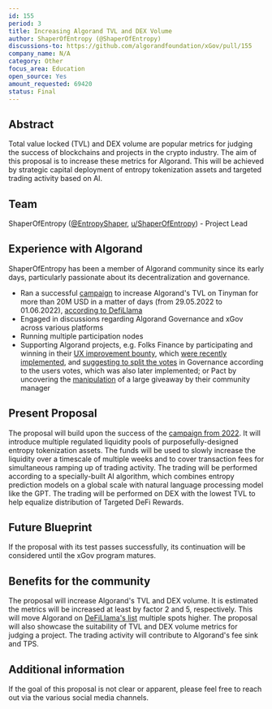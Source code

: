 ```yaml
---
id: 155
period: 3
title: Increasing Algorand TVL and DEX Volume
author: ShaperOfEntropy (@ShaperOfEntropy)
discussions-to: https://github.com/algorandfoundation/xGov/pull/155
company_name: N/A
category: Other
focus_area: Education
open_source: Yes
amount_requested: 69420
status: Final
---
```


## Abstract
Total value locked (TVL) and DEX volume are popular metrics for judging the success of blockchains and projects in the crypto industry. The aim of this proposal is to increase these metrics for Algorand. This will be achieved by strategic capital deployment of entropy tokenization assets and targeted trading activity based on AI.

## Team
ShaperOfEntropy (<a href="https://twitter.com/EntropyShaper" target="_blank">@EntropyShaper</a>, <a href="https://www.reddit.com/user/ShaperOfEntropy" target="_blank">u/ShaperOfEntropy</a>) - Project Lead

## Experience with Algorand
ShaperOfEntropy has been a member of Algorand community since its early days, particularly passionate about its decentralization and governance.

- Ran a successful <a href="https://twitter.com/EntropyShaper/status/1531174016815357952" target="_blank">campaign</a> to increase Algorand's TVL on Tinyman for more than 20M USD in a matter of days (from 29.05.2022 to 01.06.2022), <a href="https://defillama.com/protocol/tinyman" target="_blank">according to DefiLlama</a>
- Engaged in discussions regarding Algorand Governance and xGov across various platforms
- Running multiple participation nodes
- Supporting Algorand projects, e.g. Folks Finance by participating and winning in their <a href="https://github.com/ShaperOfEntropy/improving-UI-UX-on-Folks-Finance" target="_blank">UX improvement bounty</a>, which <a href="https://twitter.com/FolksFinance/status/1737489376446206176" target="_blank">were recently implemented</a>, and <a href="https://discord.com/channels/852212243596050433/852224744178581525/992415013639835779" target="_blank">suggesting to split the votes</a> in Governance according to the users votes, which was also later implemented; or Pact by uncovering the <a href="https://twitter.com/d13_co/status/1696103414743101452" target="_blank">manipulation</a> of a large giveaway by their community manager

## Present Proposal
The proposal will build upon the success of the <a href="https://twitter.com/EntropyShaper/status/1531174016815357952" target="_blank">campaign from 2022</a>. It will introduce multiple regulated liquidity pools of purposefully-designed entropy tokenization assets. The funds will be used to slowly increase the liquidity over a timescale of multiple weeks and to cover transaction fees for simultaneous ramping up of trading activity. The trading will be performed according to a specially-built AI algorithm, which combines entropy prediction models on a global scale with natural language processing model like the GPT. The trading will be performed on DEX with the lowest TVL to help equalize distribution of Targeted DeFi Rewards.

## Future Blueprint
If the proposal with its test passes successfully, its continuation will be considered until the xGov program matures.

## Benefits for the community
The proposal will increase Algorand's TVL and DEX volume. It is estimated the metrics will be increased at least by factor 2 and 5, respectively. This will move Algorand on <a href="https://defillama.com/chains" target="_blank">DeFiLlama's list</a> multiple spots higher. The proposal will also showcase the suitability of TVL and DEX volume metrics for judging a project. The trading activity will contribute to Algorand's fee sink and TPS.

## Additional information
If the goal of this proposal is not clear or apparent, please feel free to reach out via the various social media channels.
